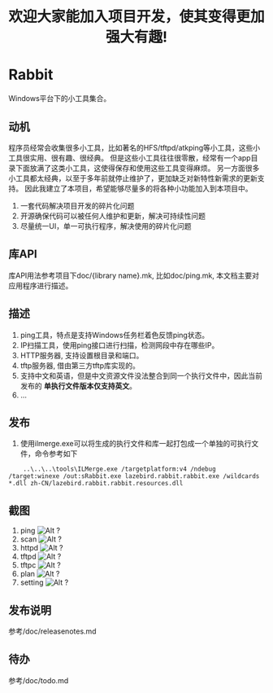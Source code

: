 
# <center>欢迎大家能加入项目开发，使其变得更加强大有趣!</center>

# Rabbit
Windows平台下的小工具集合。

## 动机
程序员经常会收集很多小工具，比如著名的HFS/tftpd/atkping等小工具，这些小工具很实用、很有趣、很经典。
但是这些小工具往往很零散，经常有一个app目录下面放满了这类小工具，这使得保存和使用这些工具变得麻烦。
另一方面很多小工具都太经典，以至于多年前就停止维护了，更加缺乏对新特性新需求的更新支持。
因此我建立了本项目，希望能够尽量多的将各种小功能加入到本项目中。
1. 一套代码解决项目开发的碎片化问题
2. 开源确保代码可以被任何人维护和更新，解决可持续性问题
3. 尽量统一UI，单一可执行程序，解决使用的碎片化问题

## 库API
库API用法参考项目下doc/{library name}.mk, 比如doc/ping.mk, 本文档主要对应用程序进行描述。

## 描述
1. ping工具，特点是支持Windows任务栏着色反馈ping状态。
2. IP扫描工具，使用ping接口进行扫描，检测网段中存在哪些IP。
3. HTTP服务器, 支持设置根目录和端口。
4. tftp服务器, 借由第三方tftp库实现的。
5. 支持中文和英语，但是中文资源文件没法整合到同一个执行文件中，因此当前发布的 **单执行文件版本仅支持英文**。
6. ...

## 发布
1. 使用ilmerge.exe可以将生成的执行文件和库一起打包成一个单独的可执行文件，命令参考如下
```
	..\..\..\tools\ILMerge.exe /targetplatform:v4 /ndebug /target:winexe /out:sRabbit.exe lazebird.rabbit.rabbit.exe /wildcards *.dll zh-CN/lazebird.rabbit.rabbit.resources.dll
```

## 截图
1. ping ![Alt ?](./resources/ping.PNG)  
2. scan ![Alt ?](./resources/scan.PNG)  
3. httpd ![Alt ?](./resources/httpd.PNG)  
4. tftpd ![Alt ?](./resources/tftpd.PNG)  
5. tftpc ![Alt ?](./resources/tftpc.PNG)  
6. plan ![Alt ?](./resources/plan.PNG)  
7. setting ![Alt ?](./resources/setting.PNG)  

## 发布说明
参考/doc/releasenotes.md

## 待办
参考/doc/todo.md
